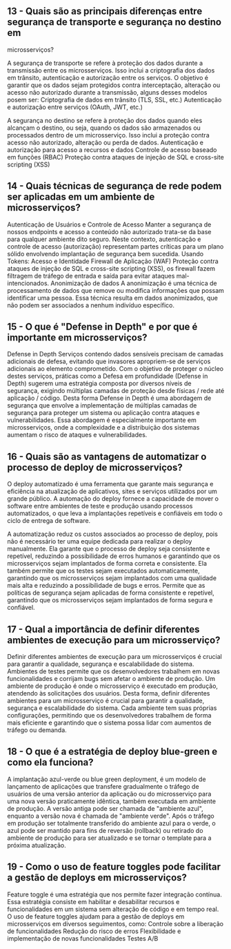 ## 13 - Quais são as principais diferenças entre segurança de transporte e segurança no destino em 
microsserviços?

A segurança de transporte se refere à proteção dos dados durante a transmissão entre os microsserviços. 
Isso inclui a criptografia dos dados em trânsito, autenticação e autorização entre os serviços. O objetivo é garantir que os dados sejam 
protegidos contra interceptação, alteração ou acesso não autorizado durante a transmissão, alguns desses modelos posem ser:
Criptografia de dados em trânsito (TLS, SSL, etc.)
Autenticação e autorização entre serviços (OAuth, JWT, etc.)

A segurança no destino se refere à proteção dos dados quando eles alcançam o destino, ou seja, quando os 
dados são armazenados ou processados dentro de um microsserviço. Isso inclui a proteção contra acesso não autorizado, 
alteração ou perda 
de dados.
Autenticação e autorização para acesso a recursos e dados
Controle de acesso baseado em funções (RBAC)
Proteção contra ataques de injeção de SQL e cross-site scripting (XSS)

## 14 - Quais técnicas de segurança de rede podem ser aplicadas em um ambiente de microsserviços?

Autenticação de Usuários e Controle de Acesso
Manter a segurança de nossos endpoints e acesso a conteúdo não autorizado trata-se da base para qualquer
ambiente dito seguro. Neste contexto, autenticação e controle de acesso (autorização) representam partes 
críticas para um plano sólido envolvendo implantação de segurança bem sucedida.
Usando Tokens: Acesso e Identidade
Firewall de Aplicação (WAF)
Proteção contra ataques de injeção de SQL e cross-site scripting (XSS), os firewall fazem filtragem de tráfego de entrada e saída 
para evitar ataques mal-intencionados.
Anonimização de dados
A anonimização é uma técnica de processamento de dados que remove ou modifica informações que possam identificar uma pessoa. Essa 
técnica resulta em dados anonimizados, que não podem ser associados a nenhum indivíduo específico. 

## 15 - O que é "Defense in Depth" e por que é importante em microsserviços?

Defense in Depth
Serviços contendo dados sensíveis precisam de camadas adicionais de defesa, evitando que invasores apropriem-se de serviços adicionais 
ao elemento comprometido. Com o objetivo de proteger o núcleo destes serviços, práticas como a Defesa em profundidade (Defense in Depth) 
sugerem uma estratégia composta por diversos níveis de segurança, exigindo múltiplas camadas de proteção desde físicas / rede até 
aplicação / código.
Desta forma Defense in Depth é uma abordagem de segurança que envolve a implementação de múltiplas camadas de segurança para proteger 
um sistema ou aplicação contra ataques e vulnerabilidades. Essa abordagem é especialmente importante em microsserviços, onde a 
complexidade e a distribuição dos sistemas aumentam o risco de ataques e vulnerabilidades.

## 16 - Quais são as vantagens de automatizar o processo de deploy de microsserviços?

O deploy automatizado é uma ferramenta que garante mais segurança e eficiência na atualização de aplicativos, sites e serviços utilizados 
por um grande público. A automação do deploy fornece a capacidade de mover o software entre ambientes de teste e produção usando processos
automatizados, o que leva a implantações repetíveis e confiáveis em todo o ciclo de entrega de software.

A automatização reduz os custos associados ao processo de deploy, pois não é necessário ter uma equipe dedicada para realizar o deploy 
manualmente.
Ela garante que o processo de deploy seja consistente e repetível, reduzindo a possibilidade de erros humanos e garantindo que os 
microsserviços sejam implantados de forma correta e consistente.
Ela também permite que os testes sejam executados automaticamente, garantindo que os microsserviços sejam implantados com uma qualidade 
mais alta e reduzindo a possibilidade de bugs e erros.
Permite que as políticas de segurança sejam aplicadas de forma consistente e repetível, garantindo que os microsserviços sejam implantados
de forma segura e confiável.

## 17 - Qual a importância de definir diferentes ambientes de execução para um microsserviço?

Definir diferentes ambientes de execução para um microsserviços é crucial para garantir a qualidade, segurança e escalabilidade do sistema.
Ambientes de testes permite que os desenvolvedores trabalhem em novas funcionalidades e corrijam bugs sem afetar o ambiente de produção.
Um ambiente de produção é onde o microsserviço é executado em produção, atendendo às solicitações dos usuários.
Desta forma, definir diferentes ambientes para um microsserviço é crucial para garantir a qualidade, segurança e escalabilidade do 
sistema. Cada ambiente tem suas próprias configurações, permitindo que os desenvolvedores trabalhem de forma mais eficiente e garantindo 
que o sistema possa lidar com aumentos de tráfego ou demanda.

## 18 - O que é a estratégia de deploy blue-green e como ela funciona?

A implantação azul-verde ou blue green deployment, é um modelo de lançamento de aplicações que transfere gradualmente o tráfego de 
usuários de uma versão anterior da aplicação ou do microsserviço para uma nova versão praticamente idêntica, também executada em ambiente 
de produção. 
A versão antiga pode ser chamada de "ambiente azul", enquanto a versão nova é chamada de "ambiente verde". Após o tráfego em produção 
ser totalmente transferido do ambiente azul para o verde, o azul pode ser mantido para fins de reversão (rollback) ou retirado do 
ambiente de produção para ser atualizado e se tornar o template para a próxima atualização.

## 19 - Como o uso de feature toggles pode facilitar a gestão de deploys em microsserviços?

Feature toggle é uma estratégia que nos permite fazer integração contínua. Essa estratégia consiste em habilitar e desabilitar 
recursos e funcionalidades em um sistema sem alteração de código e em tempo real.
O uso de feature toggles ajudam para a gestão de deploys em microsserviços em diversos seguimentos, como:
Controle sobre a liberação de funcionalidades
Redução do risco de erros
Flexibilidade e implementação de novas funcionalidades
Testes A/B
